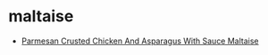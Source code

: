 # maltaise

 * [Parmesan Crusted Chicken And Asparagus With Sauce Maltaise](index/p/parmesan-crusted-chicken-and-asparagus-with-sauce-maltaise-231883.json)
